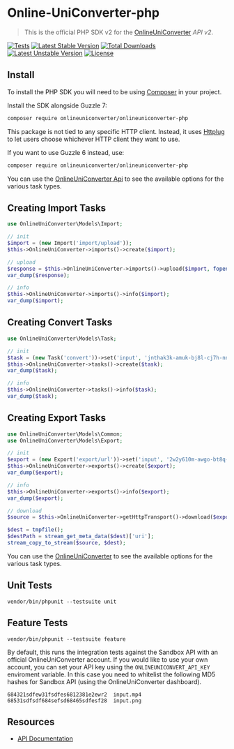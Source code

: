 Online-UniConverter-php
=======================

> This is the official PHP SDK v2 for the [OnlineUniConverter](https://developer.media.io/api-introduction.html) _API v2_. 

[![Tests](https://github.com/Online-UniConverter/Online-UniConverter-php/actions/workflows/run-tests.yml/badge.svg)](https://github.com/Online-UniConverter/Online-UniConverter-php/actions/workflows/run-tests.yml)
[![Latest Stable Version](https://poser.pugx.org/onlineuniconverter/onlineuniconverter-php/v)](//packagist.org/packages/onlineuniconverter/onlineuniconverter-php) 
[![Total Downloads](https://poser.pugx.org/onlineuniconverter/onlineuniconverter-php/downloads)](//packagist.org/packages/onlineuniconverter/onlineuniconverter-php) 
[![Latest Unstable Version](https://poser.pugx.org/onlineuniconverter/onlineuniconverter-php/v/unstable)](//packagist.org/packages/onlineuniconverter/onlineuniconverter-php) 
[![License](https://poser.pugx.org/onlineuniconverter/onlineuniconverter-php/license)](//packagist.org/packages/onlineuniconverter/onlineuniconverter-php)

Install
-------------------

To install the PHP SDK you will need to be using [Composer]([https://getcomposer.org/)
in your project. 
 
Install the SDK alongside Guzzle 7:

```bash
composer require onlineuniconverter/onlineuniconverter-php
```

This package is not tied to any specific HTTP client. Instead, it uses [Httplug](https://github.com/php-http/httplug) to let users choose whichever HTTP client they want to use.

If you want to use Guzzle 6 instead, use:

```bash
composer require onlineuniconverter/onlineuniconverter-php
```

You can use the [OnlineUniConverter Api](https://developer.media.io/api-introduction.html) to see the available options for the various task types.

Creating Import Tasks
-------------------
```php
use OnlineUniConverter\Models\Import;

// init
$import = (new Import('import/upload'));
$this->OnlineUniConverter->imports()->create($import);

// upload
$response = $this->OnlineUniConverter->imports()->upload($import, fopen(__DIR__ . '/files/单独.mov', 'r'), 'vid00084source.mov');
var_dump($response);

// info
$this->OnlineUniConverter->imports()->info($import);
var_dump($import);
```

Creating Convert Tasks
-------------------
```php
use OnlineUniConverter\Models\Task;

// init
$task = (new Task('convert'))->set('input', 'jnthak3k-amuk-bj8l-cj7h-nn1yno4jty8i')->set('output_format', 'mp4');
$this->OnlineUniConverter->tasks()->create($task);
var_dump($task);

// info
$this->OnlineUniConverter->tasks()->info($task);
var_dump($task);
```

Creating Export Tasks
-------------------
```php
use OnlineUniConverter\Models\Common;
use OnlineUniConverter\Models\Export;

// init
$export = (new Export('export/url'))->set('input', '2w2y610m-awgo-bt8q-cq2p-981fu1w1bmr0');
$this->OnlineUniConverter->exports()->create($export);
var_dump($export);

// info
$this->OnlineUniConverter->exports()->info($export);
var_dump($export);

// download
$source = $this->OnlineUniConverter->getHttpTransport()->download($export->getResult()->files[0]->url)->detach();

$dest = tmpfile();
$destPath = stream_get_meta_data($dest)['uri'];
stream_copy_to_stream($source, $dest);
```

You can use the [OnlineUniConverter](https://developer.media.io/api-introduction.html) to see the available options for the various task types.

Unit Tests
-----------------

    vendor/bin/phpunit --testsuite unit

Feature Tests
-----------------

    vendor/bin/phpunit --testsuite feature

By default, this runs the integration tests against the Sandbox API with an official OnlineUniConverter account. If you would like to use your own account, you can set your API key using the `ONLINEUNICONVERT_API_KEY` enviroment variable. In this case you need to whitelist the following MD5 hashes for Sandbox API (using the OnlineUniConverter dashboard).

    684321sdfew31fsdfes6812381e2ewr2  input.mp4
    68531sdfsdf684sefsd68465sdfesf28  input.png
    
Resources
---------

* [API Documentation](https://developer.media.io/)
